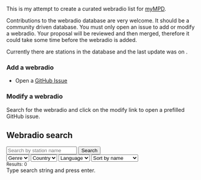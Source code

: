 This is my attempt to create a curated webradio list for [myMPD](https://github.com/jcorporation/myMPD).

Contributions to the webradio database are very welcome. It should be a community driven database. You must only open an issue to add or modify a webradio. Your proposal will be reviewed and then merged, therefore it could take some time before the webradio is added.

Currently there are <span id="stationCount"></span> stations in the database and the last update was on <span id="lastUpdate"></span>.

### Add a webradio

- Open a [GitHub Issue](https://github.com/jcorporation/webradiodb/issues/new?template=add-webradio.yml)

### Modify a webradio

Search for the webradio and click on the modify link to open a prefilled GitHub issue.

## Webradio search

<div class="searchBar">
    <div class="row">
        <input id="searchStr" type="text" placeholder="Search by station name"/>
        <input id="searchBtn" type="button" value="Search"/>
    </div>
    <div class="row">
        <select id="genres">
            <option value="">Genre</option>
        </select>
        <select id="countries">
            <option value="">Country</option>
        </select>
        <select id="languages">
            <option value="">Language</option>
        </select>
        <select id="sort">
            <option value="PLAYLIST">Sort by name</option>
            <option value="EXTGENRE">Sort by genre</option>
            <option value="COUNTRY">Sort by country</option>
            <option value="LANGUAGE">Sort by language</option>
        </select>
    </div>
</div>
<div class="resultCountRow">
    <small>Results: <span id="resultCount">0</span></small>
</div>
<div id="result">Type search string and press enter.</div>

<script src="db/index/webradiodb-combined.min.js"></script>
<script src="assets/js/radiodb.js"></script>
